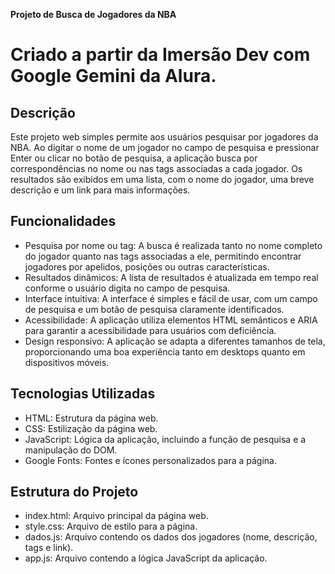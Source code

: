 **Projeto de Busca de Jogadores da NBA**
# Criado a partir da Imersão Dev com Google Gemini da Alura. 

## Descrição

Este projeto web simples permite aos usuários pesquisar por jogadores da NBA. Ao digitar o nome de um jogador no campo de pesquisa e pressionar Enter ou clicar no botão de pesquisa, a aplicação busca por correspondências no nome ou nas tags associadas a cada jogador. Os resultados são exibidos em uma lista, com o nome do jogador, uma breve descrição e um link para mais informações.

## Funcionalidades

* Pesquisa por nome ou tag: A busca é realizada tanto no nome completo do jogador quanto nas tags associadas a ele, permitindo encontrar jogadores por apelidos, posições ou outras características.
* Resultados dinâmicos: A lista de resultados é atualizada em tempo real conforme o usuário digita no campo de pesquisa.
* Interface intuitiva: A interface é simples e fácil de usar, com um campo de pesquisa e um botão de pesquisa claramente identificados.
* Acessibilidade: A aplicação utiliza elementos HTML semânticos e ARIA para garantir a acessibilidade para usuários com deficiência.
* Design responsivo: A aplicação se adapta a diferentes tamanhos de tela, proporcionando uma boa experiência tanto em desktops quanto em dispositivos móveis.

## Tecnologias Utilizadas

* HTML: Estrutura da página web.
* CSS: Estilização da página web.
* JavaScript: Lógica da aplicação, incluindo a função de pesquisa e a manipulação do DOM.
* Google Fonts: Fontes e ícones personalizados para a página.

## Estrutura do Projeto

* index.html: Arquivo principal da página web.
* style.css: Arquivo de estilo para a página.
* dados.js: Arquivo contendo os dados dos jogadores (nome, descrição, tags e link).
* app.js: Arquivo contendo a lógica JavaScript da aplicação.
